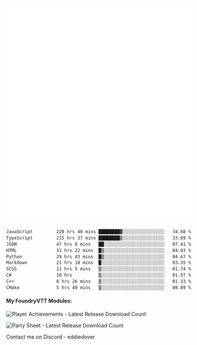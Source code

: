 
![](https://raw.githubusercontent.com/eddiedover/ghstats/master/generated/overview.svg)
![](https://raw.githubusercontent.com/eddiedover/ghstats/master/generated/languages.svg)

<!--START_SECTION:waka-->

```txt
JavaScript         220 hrs 40 mins ████████▓░░░░░░░░░░░░░░░░   34.68 %
TypeScript         215 hrs 37 mins ████████▒░░░░░░░░░░░░░░░░   33.89 %
JSON               47 hrs 8 mins   ██░░░░░░░░░░░░░░░░░░░░░░░   07.41 %
HTML               31 hrs 22 mins  █▒░░░░░░░░░░░░░░░░░░░░░░░   04.93 %
Python             29 hrs 43 mins  █▒░░░░░░░░░░░░░░░░░░░░░░░   04.67 %
Markdown           21 hrs 18 mins  █░░░░░░░░░░░░░░░░░░░░░░░░   03.35 %
SCSS               11 hrs 5 mins   ▒░░░░░░░░░░░░░░░░░░░░░░░░   01.74 %
C#                 10 hrs          ▒░░░░░░░░░░░░░░░░░░░░░░░░   01.57 %
C++                8 hrs 26 mins   ▒░░░░░░░░░░░░░░░░░░░░░░░░   01.33 %
CMake              5 hrs 40 mins   ▒░░░░░░░░░░░░░░░░░░░░░░░░   00.89 %
```

<!--END_SECTION:waka-->

#### My FoundryVTT Modules:

  ![Player Achievements - Latest Release Download Count](https://img.shields.io/badge/dynamic/json?label=Player%20Achievements%20-%20Downloads@latest&query=assets%5B1%5D.download_count&url=https%3A%2F%2Fapi.github.com%2Frepos%2FEddieDover%2Ffvtt-player-achievements%2Freleases%2Flatest)

  ![Party Sheet - Latest Release Download Count](https://img.shields.io/badge/dynamic/json?label=Party%20Sheet%20-%20Downloads@latest&query=assets%5B1%5D.download_count&url=https%3A%2F%2Fapi.github.com%2Frepos%2FEddieDover%2Ffvtt-party-sheet%2Freleases%2Flatest)

<a rel="me" href="https://techhub.social/@EddieDover"></a>

Contact me on Discord - eddiedover
